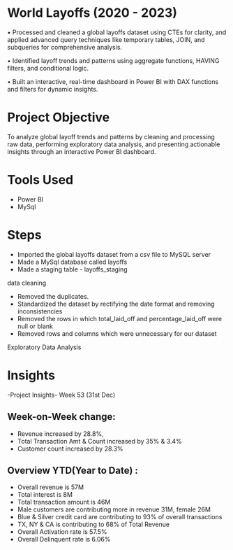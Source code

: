 # World Layoffs (2020 - 2023)

• Processed and cleaned a global layoffs dataset using CTEs for clarity, and applied advanced query techniques like temporary tables, JOIN, and subqueries for comprehensive analysis.

• Identified layoff trends and patterns using aggregate functions, HAVING filters, and conditional logic.

• Built an interactive, real-time dashboard in Power BI with DAX functions and filters for dynamic insights.

# Project Objective
To analyze global layoff trends and patterns by cleaning and processing raw data, performing exploratory data analysis, and presenting actionable insights through an interactive Power BI dashboard.

# Tools Used
- Power BI
- MySql

# Steps
   - Imported the global layoffs dataset from a csv file to MySQL server
   - Made a MySql database called layoffs
   - Made a staging table - layoffs_staging
     
 data cleaning
   - Removed the duplicates.
   - Standardized the dataset by rectifying the date format and removing inconsistencies
   - Removed the rows in which total_laid_off and percentage_laid_off were null or blank
   - Removed rows and columns which were unnecessary for our dataset

Exploratory Data Analysis
  

    
  
# Insights

-Project Insights- Week 53 (31st Dec)
## Week-on-Week change:
* Revenue increased by 28.8%,
* Total Transaction Amt & Count increased by 35% & 3.4%
* Customer count increased by 28.3%

## Overview YTD(Year to Date) :
* Overall revenue is 57M
* Total interest is 8M
* Total transaction amount is 46M
* Male customers are contributing more in revenue 31M, female 26M
* Blue & Silver credit card are contributing to 93% of overall transactions
* TX, NY & CA is contributing to 68% of Total Revenue
* Overall Activation rate is 57.5%
* Overall Delinquent rate is 6.06%

     

